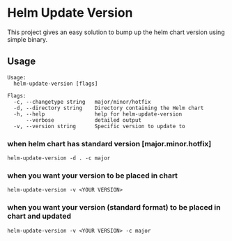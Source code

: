 # Helm Update Version
This project gives an easy solution to bump up the helm chart version using simple binary.

## Usage
```
Usage:
  helm-update-version [flags]

Flags:
  -c, --changetype string   major/minor/hotfix
  -d, --directory string    Directory containing the Helm chart
  -h, --help                help for helm-update-version
      --verbose             detailed output
  -v, --version string      Specific version to update to

```

### when helm chart has standard version [major.minor.hotfix]
```
helm-update-version -d . -c major
```

### when you want your version to be placed in chart
```
helm-update-version -v <YOUR VERSION>
```

### when you want your version (standard format) to be placed in chart and updated
```
helm-update-version -v <YOUR VERSION> -c major
```